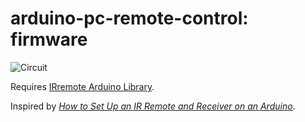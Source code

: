 # arduino-pc-remote-control: firmware

![Circuit](https://raw.githubusercontent.com/phts/arduino-pc-remote-control/master/firmware/doc/circuit.png)

Requires [IRremote Arduino Library](http://z3t0.github.io/Arduino-IRremote/).

Inspired by *[How to Set Up an IR Remote and Receiver on an Arduino](http://www.circuitbasics.com/arduino-ir-remote-receiver-tutorial/)*.
